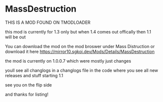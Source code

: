 # MassDestruction
 
THIS IS A MOD FOUND ON TMODLOADER

this mod is currently for 1.3 only but when 1.4 comes out offically then 1.1 will be out

You can download the mod on the mod broswer under Mass Distruction or download it here
https://mirror10.sgkoi.dev/Mods/Details/MassDestruction

the mod is currently on 1.0.0.7 which were mostly just changes

youll see all changlogs in a changlogs file in the code where you see all new releases and stuff starting 1.1

see you on the flip side

and thanks for listing!
